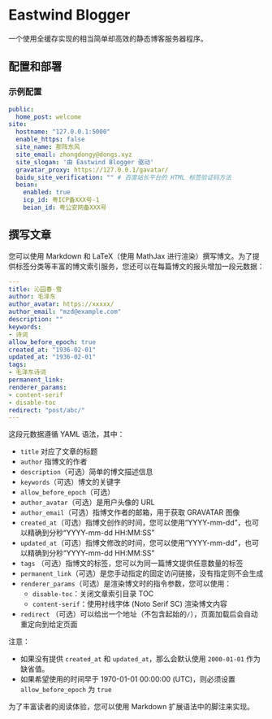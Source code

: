 # Eastwind Blogger

一个使用全缓存实现的相当简单却高效的静态博客服务器程序。


## 配置和部署

### 示例配置

```yaml
public:
  home_post: welcome
site:
  hostname: "127.0.0.1:5000"
  enable_https: false
  site_name: 那阵东风
  site_email: zhongdongy@dongs.xyz
  site_slogan: '由 Eastwind Blogger 驱动'
  gravatar_proxy: https://127.0.0.1/gavatar/
  baidu_site_verification: "" # 百度站长平台的 HTML 标签验证码方法
  beian:
    enabled: true
    icp_id: 粤ICP备XXX号-1
    beian_id: 粤公安网备XXX号
```

## 撰写文章

您可以使用 Markdown 和 LaTeX（使用 MathJax 进行渲染）撰写博文。为了提供标签分类等丰富的博文索引服务，您还可以在每篇博文的报头增加一段元数据：

```yaml
---
title: 沁园春·雪
author: 毛泽东
author_avatar: https://xxxxx/
author_email: "mzd@example.com"
description: ""
keywords: 
- 诗词
allow_before_epoch: true
created_at: "1936-02-01"
updated_at: "1936-02-01"
tags:
- 毛泽东诗词
permanent_link: 
renderer_params: 
- content-serif
- disable-toc
redirect: "post/abc/"
---
```

这段元数据遵循 YAML 语法，其中：
- `title` 对应了文章的标题
- `author` 指博文的作者
- `description`（可选）简单的博文描述信息
- `keywords`（可选）博文的关键字
- `allow_before_epoch`（可选）
- `author_avatar`（可选）是用户头像的 URL
- `author_email`（可选）指博文作者的邮箱，用于获取 GRAVATAR 图像
- `created_at`（可选）指博文创作的时间，您可以使用“YYYY-mm-dd”，也可以精确到分秒“YYYY-mm-dd HH:MM:SS”
- `updated_at`（可选）指博文修改的时间，您可以使用“YYYY-mm-dd”，也可以精确到分秒“YYYY-mm-dd HH:MM:SS”
- `tags` （可选）指博文的标签，您可以为同一篇博文提供任意数量的标签
- `permanent_link`（可选）是您手动指定的固定访问链接，没有指定则不会生成
- `renderer_params`（可选）是渲染博文时的指令参数，您可以使用：
  - `disable-toc`：关闭文章索引目录 TOC
  - `content-serif`：使用衬线字体 (Noto Serif SC) 渲染博文内容
- `redirect` （可选）可以给出一个地址（不包含起始的`/`），页面加载后会自动重定向到给定页面

注意：

- 如果没有提供 `created_at` 和 `updated_at`，那么会默认使用 `2000-01-01` 作为缺省值。
- 如果希望使用的时间早于 1970-01-01 00:00:00 (UTC)，则必须设置 `allow_before_epoch` 为 `true`

为了丰富读者的阅读体验，您可以使用 Markdown 扩展语法中的脚注来实现。
